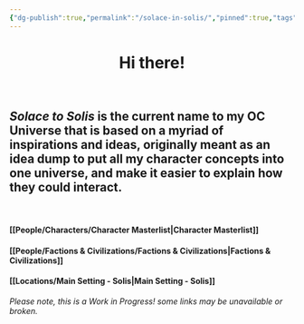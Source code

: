 ```yaml
---
{"dg-publish":true,"permalink":"/solace-in-solis/","pinned":true,"tags":["masterlist","characters","civilizations","lore","factions","gardenEntry"],"dgShowLocalGraph":true,"dgShowFileTree":true}
---
```


**<h1 style="text-align:center;">Hi there!</h1>**
<br>

## *Solace to Solis* is the current name to my OC Universe that is based on a myriad of inspirations and ideas, originally meant as an idea dump to put all my character concepts into one universe, and make it easier to explain how they could interact.
<br>

#### [[People/Characters/Character Masterlist\|Character Masterlist]]
#### [[People/Factions & Civilizations/Factions & Civilizations\|Factions & Civilizations]]

#### [[Locations/Main Setting - Solis\|Main Setting - Solis]]


*Please note, this is a Work in Progress! some links may be unavailable or broken.*




